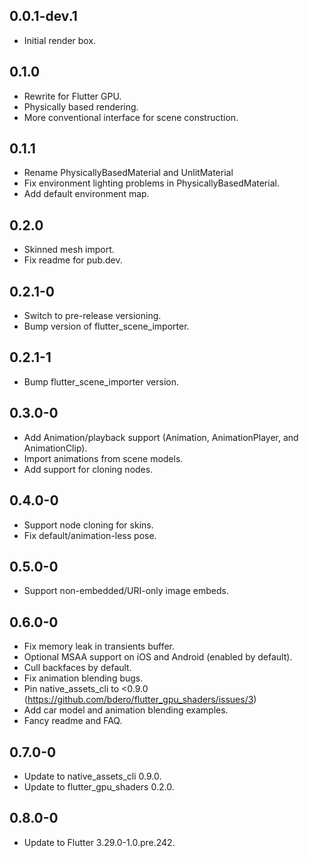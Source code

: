 ## 0.0.1-dev.1

* Initial render box.

## 0.1.0

* Rewrite for Flutter GPU.
* Physically based rendering.
* More conventional interface for scene construction.

## 0.1.1

* Rename PhysicallyBasedMaterial and UnlitMaterial
* Fix environment lighting problems in PhysicallyBasedMaterial.
* Add default environment map.

## 0.2.0

* Skinned mesh import.
* Fix readme for pub.dev.

## 0.2.1-0

* Switch to pre-release versioning.
* Bump version of flutter_scene_importer.

## 0.2.1-1

* Bump flutter_scene_importer version.

## 0.3.0-0

* Add Animation/playback support (Animation, AnimationPlayer, and AnimationClip).
* Import animations from scene models.
* Add support for cloning nodes.

## 0.4.0-0

* Support node cloning for skins.
* Fix default/animation-less pose.

## 0.5.0-0

* Support non-embedded/URI-only image embeds.

## 0.6.0-0

* Fix memory leak in transients buffer.
* Optional MSAA support on iOS and Android (enabled by default).
* Cull backfaces by default.
* Fix animation blending bugs.
* Pin native_assets_cli to <0.9.0
  (https://github.com/bdero/flutter_gpu_shaders/issues/3)
* Add car model and animation blending examples.
* Fancy readme and FAQ.

## 0.7.0-0

* Update to native_assets_cli 0.9.0.
* Update to flutter_gpu_shaders 0.2.0.

## 0.8.0-0

* Update to Flutter 3.29.0-1.0.pre.242.
